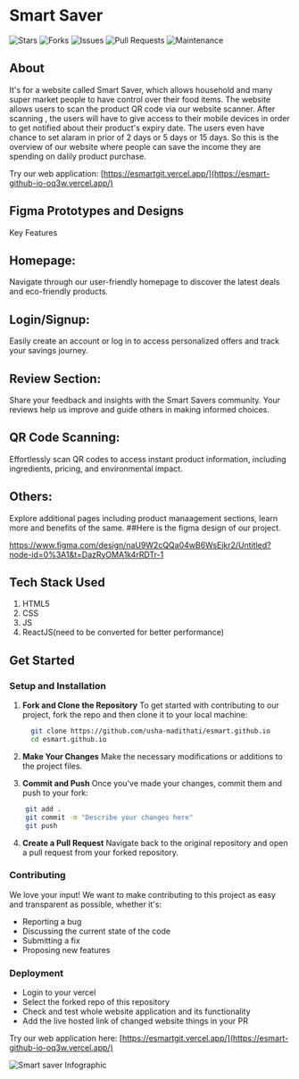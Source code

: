 # Smart Saver

![Stars](https://img.shields.io/github/stars/usha-madithati/esmart.github.io?style=social) ![Forks](https://img.shields.io/github/forks/usha-madithati/esmart.github.io?style=social) ![Issues](https://img.shields.io/github/issues/usha-madithati/esmart.github.io) ![Pull Requests](https://img.shields.io/github/issues-pr/usha-madithati/esmart.github.io) ![Maintenance](https://img.shields.io/maintenance/yes/2024)

## About 

It's for a website called Smart Saver, which allows household and many super market people to have control over their food items. 
The website allows users to scan the product QR code via our website scanner.
After scanning , the users will have to give access to their mobile devices in order to get notified about their product's expiry date.
The users even have chance to set alaram in prior of 2 days or 5 days or 15 days.
So this is the overview of our website where people can save the income they are spending on dalily product purchase.

Try our web application: [https://esmartgit.vercel.app/](https://esmart-github-io-oq3w.vercel.app/)

## Figma Prototypes and Designs
Key Features
## Homepage: 
Navigate through our user-friendly homepage to discover the latest deals and eco-friendly products.
## Login/Signup: 
Easily create an account or log in to access personalized offers and track your savings journey.
## Review Section: 
Share your feedback and insights with the Smart Savers community. Your reviews help us improve and guide others in making informed choices.
## QR Code Scanning: 
Effortlessly scan QR codes to access instant product information, including ingredients, pricing, and environmental impact.
## Others: 
Explore additional pages including product manaagement sections, learn more and benefits of the same.
##Here is the figma design of our project.

 https://www.figma.com/design/naU9W2cQQa04wB6WsEjkr2/Untitled?node-id=0%3A1&t=DazRyOMA1k4rRDTr-1
## Tech Stack Used

1. HTML5
2. CSS
3. JS
4. ReactJS(need to be converted for better performance)

## Get Started

### Setup and Installation

1. **Fork and Clone the Repository**
   To get started with contributing to our project, fork the repo and then clone it to your local machine:
      ```bash
        git clone https://github.com/usha-madithati/esmart.github.io
        cd esmart.github.io
      ```

2. **Make Your Changes**
 Make the necessary modifications or additions to the project files.

3. **Commit and Push**
  Once you've made your changes, commit them and push to your fork:
  ```bash
      git add .
      git commit -m "Describe your changes here"
      git push
   ```

4. **Create a Pull Request**
  Navigate back to the original repository and open a pull request from your forked repository.

 ### Contributing

We love your input! We want to make contributing to this project as easy and transparent as possible, whether it's:
- Reporting a bug
- Discussing the current state of the code
- Submitting a fix
- Proposing new features

### Deployment
 - Login to your vercel
 - Select the forked repo of this repository
 - Check and test whole website application and its functionality
 - Add the live hosted link of changed website things in your PR

Try our web application here: [https://esmartgit.vercel.app/](https://esmart-github-io-oq3w.vercel.app/)

![Smart saver Infographic](https://camo.githubusercontent.com/dd5e3080a7adc2ead8f86cbbd6577cee0a38439c0ebf195021ce41587b0a405f/68747470733a2f2f6d69726f2e6d656469756d2e636f6d2f6d61782f313430302f312a633459675258595161794f5657785633376f757272772e706e67)

